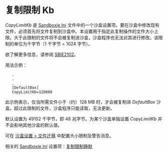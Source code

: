 # 复制限制 Kb

_CopyLimitKb_ 是 [Sandboxie Ini](SandboxieIni.md) 文件中的一个沙盒设置项。要在沙盒中修改现有文件，必须首先将文件复制到沙盒中。本设置用于指定此复制操作的文件大小上限。大于此限制的文件将不会被复制进沙盒，沙盒程序也无法对其进行修改。该限制的单位为千字节（1 千字节 = 1024 字节）。

欲了解更多信息，请参阅 [SBIE2102](SBIE2102.md)。

用法示例：

```
   .
   .
   .
   [DefaultBox]
   CopyLimitKb=128000
```

此示例表示，仅当所需文件小于（约）128 MB 时，才会被复制进 _DefaultBox_ 沙盒。超过此限制的文件，沙盒程序只能读取，无法更新。

默认设置为 49152 千字节，即 48 兆字节。为某个沙盒单独设置 _CopyLimitKb_ 并不会影响其他沙盒的默认值。

可在 [沙盒设置 > 文件迁移](FileMigrationSettings.md) 中配置大小限制及警告消息。

相关的 [Sandboxie Ini](SandboxieIni.md) 设置项：[复制限制静默](CopyLimitSilent.md)